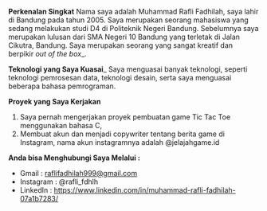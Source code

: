 **Perkenalan Singkat**
Nama saya adalah Muhammad Rafli Fadhilah, saya lahir di Bandung pada tahun 2005. Saya merupakan seorang mahasiswa yang sedang melakukan studi D4 di Politeknik Negeri Bandung. Sebelumnya saya merupakan lulusan dari SMA Negeri 10 Bandung yang terletak di Jalan Cikutra, Bandung. Saya merupakan seorang yang sangat kreatif dan berpikir _out of the box__.

**Teknologi yang Saya Kuasai**_
Saya menguasai banyak teknologi, seperti teknologi pemrosesan data, teknologi desain, serta saya menguasai beberapa bahasa pemrograman.

**Proyek yang Saya Kerjakan**
1. Saya pernah mengerjakan proyek pembuatan game Tic Tac Toe menggunakan bahasa C,
2. Membuat akun dan menjadi copywriter tentang berita game di Instagram, nama akun instagramnya adalah @jelajahgame.id

**Anda bisa Menghubungi Saya Melalui :**
- Gmail : raflifadhilah999@gmail.com
- Instagram : @rafli_fdhlh
- LinkedIn : https://www.linkedin.com/in/muhammad-rafli-fadhilah-07a1b7283/
  
